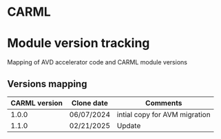 # CARML 
# Module version tracking

Mapping of AVD accelerator code and CARML module versions

## Versions mapping

CARML version | Clone date | Comments
---|---|---
1.0.0 | 06/07/2024 | intial copy for AVM migration
1.1.0 | 02/21/2025 | Update
